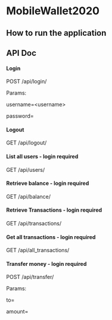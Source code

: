 # MobileWallet2020

## How to run the application


## API Doc
#### Login
POST /api/login/

Params:

  username=&lt;username&gt;

  password=<password>

#### Logout
GET /api/logout/

#### List all users - login required
GET /api/users/

#### Retrieve balance - login required
GET /api/balance/

#### Retrieve Transactions - login required
GET /api/transactions/

#### Get all transactions - login required
GET /api/all_transactions/

#### Transfer money - login required
POST /api/transfer/

Params:

  to=<username of user who received the money>

  amount=<amount>
